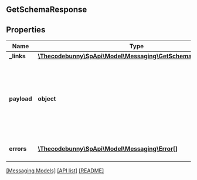 ## GetSchemaResponse

## Properties

Name | Type | Description | Notes
------------ | ------------- | ------------- | -------------
**_links** | [**\Thecodebunny\SpApi\Model\Messaging\GetSchemaResponseLinks**](GetSchemaResponseLinks.md) |  | [optional]
**payload** | **object** | A JSON schema document describing the expected payload of the action. This object can be validated against &lt;a href&#x3D;http://json-schema.org/draft-04/schema&gt;http://json-schema.org/draft-04/schema&lt;/a&gt;. | [optional]
**errors** | [**\Thecodebunny\SpApi\Model\Messaging\Error[]**](Error.md) | A list of error responses returned when a request is unsuccessful. | [optional]

[[Messaging Models]](../) [[API list]](../../Api) [[README]](../../../README.md)
